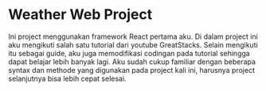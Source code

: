 # Weather Web Project

Ini project menggunakan framework React pertama aku. Di dalam project ini aku mengikuti salah satu tutorial dari youtube GreatStacks.
Selain mengikuti itu sebagai guide, aku juga memodifikasi codingan pada tutorial sehingga dapat belajar lebih banyak lagi.
Aku sudah cukup familiar dengan beberapa syntax dan methode yang digunakan pada project kali ini, harusnya project selanjutnya bisa lebih cepat selesai.